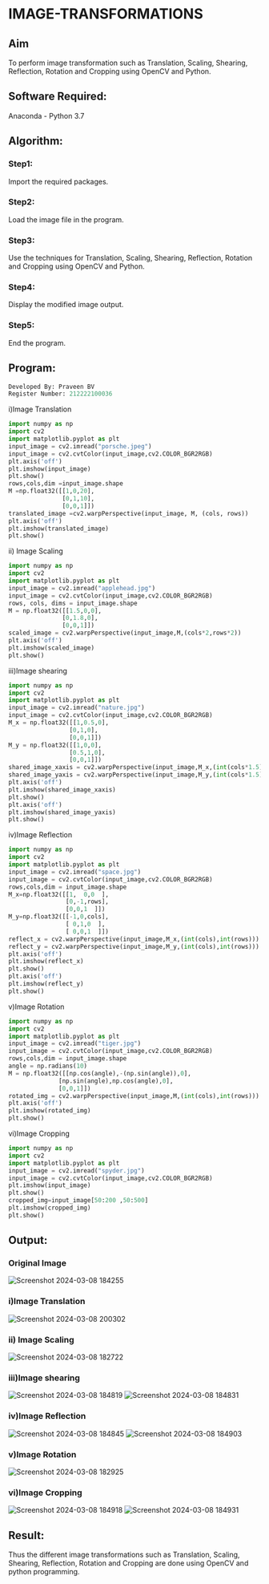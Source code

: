 # IMAGE-TRANSFORMATIONS


## Aim
To perform image transformation such as Translation, Scaling, Shearing, Reflection, Rotation and Cropping using OpenCV and Python.

## Software Required:
Anaconda - Python 3.7

## Algorithm:
### Step1:
Import the required packages.
### Step2:
Load the image file in the program.
### Step3:
Use the techniques for Translation, Scaling, Shearing, Reflection, Rotation and Cropping using OpenCV and Python.
### Step4:
Display the modified image output.
### Step5:
End the program.

## Program:
```python
Developed By: Praveen BV
Register Number: 212222100036
```
i)Image Translation
```python
import numpy as np
import cv2
import matplotlib.pyplot as plt
input_image = cv2.imread("porsche.jpeg")
input_image = cv2.cvtColor(input_image,cv2.COLOR_BGR2RGB)
plt.axis('off')
plt.imshow(input_image)
plt.show()
rows,cols,dim =input_image.shape
M =np.float32([[1,0,20],
               [0,1,10],
               [0,0,1]])
translated_image =cv2.warpPerspective(input_image, M, (cols, rows))
plt.axis('off')
plt.imshow(translated_image)
plt.show()
```

ii) Image Scaling
```python
import numpy as np
import cv2
import matplotlib.pyplot as plt
input_image = cv2.imread("applehead.jpg")
input_image = cv2.cvtColor(input_image,cv2.COLOR_BGR2RGB)
rows, cols, dims = input_image.shape
M = np.float32([[1.5,0,0],
               [0,1.8,0],
               [0,0,1]])
scaled_image = cv2.warpPerspective(input_image,M,(cols*2,rows*2))
plt.axis('off')
plt.imshow(scaled_image)
plt.show()
```


iii)Image shearing
```python
import numpy as np
import cv2
import matplotlib.pyplot as plt
input_image = cv2.imread("nature.jpg")
input_image = cv2.cvtColor(input_image,cv2.COLOR_BGR2RGB)
M_x = np.float32([[1,0.5,0],
                 [0,1,0],
                 [0,0,1]])
M_y = np.float32([[1,0,0],
                 [0.5,1,0],
                 [0,0,1]])
shared_image_xaxis = cv2.warpPerspective(input_image,M_x,(int(cols*1.5),int(rows*1.5)))
shared_image_yaxis = cv2.warpPerspective(input_image,M_y,(int(cols*1.5),int(rows*1.5)))
plt.axis('off')
plt.imshow(shared_image_xaxis)
plt.show()
plt.axis('off')
plt.imshow(shared_image_yaxis)
plt.show()
```
iv)Image Reflection
```python
import numpy as np
import cv2
import matplotlib.pyplot as plt
input_image = cv2.imread("space.jpg")
input_image = cv2.cvtColor(input_image,cv2.COLOR_BGR2RGB)
rows,cols,dim = input_image.shape
M_x=np.float32([[1,  0,0  ],
                [0,-1,rows],
                [0,0,1  ]])
M_y=np.float32([[-1,0,cols],
                [ 0,1,0  ],
                [ 0,0,1  ]])
reflect_x = cv2.warpPerspective(input_image,M_x,(int(cols),int(rows)))
reflect_y = cv2.warpPerspective(input_image,M_y,(int(cols),int(rows)))
plt.axis('off')
plt.imshow(reflect_x)
plt.show()
plt.axis('off')
plt.imshow(reflect_y)
plt.show()
```

v)Image Rotation
```python
import numpy as np
import cv2
import matplotlib.pyplot as plt
input_image = cv2.imread("tiger.jpg")
input_image = cv2.cvtColor(input_image,cv2.COLOR_BGR2RGB)
rows,cols,dim = input_image.shape
angle = np.radians(10)
M = np.float32([[np.cos(angle),-(np.sin(angle)),0],
              [np.sin(angle),np.cos(angle),0],
              [0,0,1]])
rotated_img = cv2.warpPerspective(input_image,M,(int(cols),int(rows)))
plt.axis('off')
plt.imshow(rotated_img)
plt.show() 
```

vi)Image Cropping
```python
import numpy as np
import cv2
import matplotlib.pyplot as plt
input_image = cv2.imread("spyder.jpg")
input_image = cv2.cvtColor(input_image,cv2.COLOR_BGR2RGB)
plt.imshow(input_image)
plt.show()
cropped_img=input_image[50:200 ,50:500]
plt.imshow(cropped_img)
plt.show()
```
## Output:
### Original Image
![Screenshot 2024-03-08 184255](https://github.com/S-ARVIND01/IMAGE-TRANSFORMATIONS/assets/118707337/b38cc2d9-6992-4558-b5dd-c24ab6c934d7)

### i)Image Translation
![Screenshot 2024-03-08 200302](https://github.com/S-ARVIND01/IMAGE-TRANSFORMATIONS/assets/118707337/3f0487aa-07a5-4e87-919f-af26a96e665a)

### ii) Image Scaling
![Screenshot 2024-03-08 182722](https://github.com/S-ARVIND01/IMAGE-TRANSFORMATIONS/assets/118707337/5b1b47eb-6258-4045-bbc4-2ca869406c9f)

### iii)Image shearing
![Screenshot 2024-03-08 184819](https://github.com/S-ARVIND01/IMAGE-TRANSFORMATIONS/assets/118707337/5e935ab1-5799-4ad2-a9ec-0b2b72eae43b)
![Screenshot 2024-03-08 184831](https://github.com/S-ARVIND01/IMAGE-TRANSFORMATIONS/assets/118707337/7d74f897-d0f2-40f7-9e37-4a9596914b54)

### iv)Image Reflection
![Screenshot 2024-03-08 184845](https://github.com/S-ARVIND01/IMAGE-TRANSFORMATIONS/assets/118707337/45950963-3bf1-4343-8d49-1a7dd768791c)
![Screenshot 2024-03-08 184903](https://github.com/S-ARVIND01/IMAGE-TRANSFORMATIONS/assets/118707337/13305b73-af69-4a22-8087-9c6ab11184d4)

### v)Image Rotation
![Screenshot 2024-03-08 182925](https://github.com/S-ARVIND01/IMAGE-TRANSFORMATIONS/assets/118707337/d56569ec-c3e5-4e57-8ff0-58c0d28b0a5e)

### vi)Image Cropping
![Screenshot 2024-03-08 184918](https://github.com/S-ARVIND01/IMAGE-TRANSFORMATIONS/assets/118707337/60de7a30-7ee6-4202-921e-a160fd9ed729)
![Screenshot 2024-03-08 184931](https://github.com/S-ARVIND01/IMAGE-TRANSFORMATIONS/assets/118707337/f5760423-6de3-493c-86f8-9083ccb5bd05)


## Result: 

Thus the different image transformations such as Translation, Scaling, Shearing, Reflection, Rotation and Cropping are done using OpenCV and python programming.
